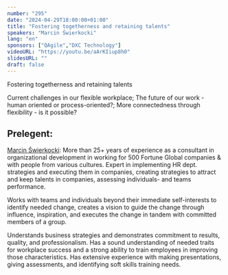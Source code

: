 ```yaml
---
number: "295"
date: "2024-04-29T18:00:00+01:00"
title: "Fostering togetherness and retaining talents"
speakers: "Marcin Świerkocki"
lang: "en"
sponsors: ["QAgile","DXC Technology"]
videoURL: "https://youtu.be/aArKIiup8h0"
slidesURL: ""
draft: false
---
```


Fostering togetherness and retaining talents

Current challenges in our flexible workplace; The future of our work - human oriented or process-oriented?; More connectedness through flexibility - is it possible?

## Prelegent:

[Marcin Świerkocki](https://www.linkedin.com/in/marcinswierkocki/): More than 25+ years of experience as a consultant in organizational development in working for 500 Fortune Global companies & with people from various cultures. Expert in implementing HR dept. strategies and executing them in companies, creating strategies to attract and keep talents in companies, assessing individuals- and teams performance.

Works with teams and individuals beyond their immediate self-interests to identify needed change, creates a vision to guide the change through influence, inspiration, and executes the change in tandem with committed members of a group.

Understands business strategies and demonstrates commitment to results, quality, and professionalism. Has a sound understanding of needed traits for workplace success and a strong ability to train employees in improving those characteristics. Has extensive experience with making presentations, giving assessments, and identifying soft skills training needs.
